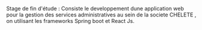 Stage de fin d'étude : Consiste le developpement  dune application web pour la gestion des services administratives au sein de la societe CHELETE , on utilisant les frameworks Spring boot et React Js.  
